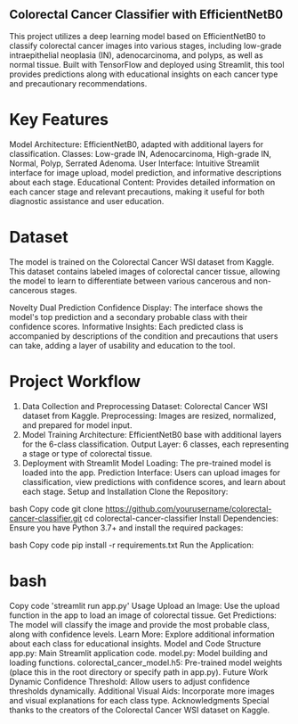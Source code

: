 ## Colorectal Cancer Classifier with EfficientNetB0
This project utilizes a deep learning model based on EfficientNetB0 to classify colorectal cancer images into various stages, including low-grade intraepithelial neoplasia (IN), adenocarcinoma, and polyps, as well as normal tissue. Built with TensorFlow and deployed using Streamlit, this tool provides predictions along with educational insights on each cancer type and precautionary recommendations.

# Key Features
Model Architecture: EfficientNetB0, adapted with additional layers for classification.
Classes: Low-grade IN, Adenocarcinoma, High-grade IN, Normal, Polyp, Serrated Adenoma.
User Interface: Intuitive Streamlit interface for image upload, model prediction, and informative descriptions about each stage.
Educational Content: Provides detailed information on each cancer stage and relevant precautions, making it useful for both diagnostic assistance and user education.
# Dataset
The model is trained on the Colorectal Cancer WSI dataset from Kaggle. This dataset contains labeled images of colorectal cancer tissue, allowing the model to learn to differentiate between various cancerous and non-cancerous stages.

Novelty
Dual Prediction Confidence Display: The interface shows the model's top prediction and a secondary probable class with their confidence scores.
Informative Insights: Each predicted class is accompanied by descriptions of the condition and precautions that users can take, adding a layer of usability and education to the tool.
# Project Workflow
1. Data Collection and Preprocessing
Dataset: Colorectal Cancer WSI dataset from Kaggle.
Preprocessing: Images are resized, normalized, and prepared for model input.
2. Model Training
Architecture: EfficientNetB0 base with additional layers for the 6-class classification.
Output Layer: 6 classes, each representing a stage or type of colorectal tissue.
3. Deployment with Streamlit
Model Loading: The pre-trained model is loaded into the app.
Prediction Interface: Users can upload images for classification, view predictions with confidence scores, and learn about each stage.
Setup and Installation
Clone the Repository:

bash
Copy code
git clone https://github.com/yourusername/colorectal-cancer-classifier.git
cd colorectal-cancer-classifier
Install Dependencies: Ensure you have Python 3.7+ and install the required packages:

bash
Copy code
pip install -r requirements.txt
Run the Application:

# bash
Copy code
 'streamlit run app.py'
Usage
Upload an Image: Use the upload function in the app to load an image of colorectal tissue.
Get Predictions: The model will classify the image and provide the most probable class, along with confidence levels.
Learn More: Explore additional information about each class for educational insights.
Model and Code Structure
app.py: Main Streamlit application code.
model.py: Model building and loading functions.
colorectal_cancer_model.h5: Pre-trained model weights (place this in the root directory or specify path in app.py).
Future Work
Dynamic Confidence Threshold: Allow users to adjust confidence thresholds dynamically.
Additional Visual Aids: Incorporate more images and visual explanations for each class type.
Acknowledgments
Special thanks to the creators of the Colorectal Cancer WSI dataset on Kaggle.

